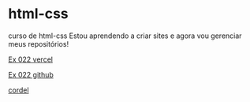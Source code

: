 # html-css
 curso de html-css
 Estou aprendendo a criar sites e agora vou gerenciar meus repositórios!
 <style>
    a {
        display:block;
    }
    </style>

 <a href="https://html-css-ebon.vercel.app/">Ex 022 vercel</a>

 <a href="https://augustotg.github.io/html-css/exercicios/desafios/ex022/">Ex 022 github</a>

 <a href="https://html-css-01.vercel.app/">cordel</a>
